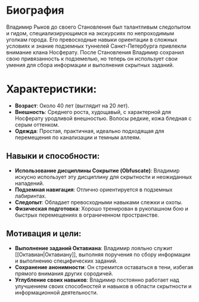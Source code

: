 # Биография

Владимир Рыков до своего Становления был талантливым следопытом и гидом, специализирующимся на экскурсиях по непроходимым уголкам города. Его превосходные навыки ориентации в сложных условиях и знание подземных туннелей Санкт-Петербурга привлекли внимание клана Носферату. После Становления Владимир сохранил свою привязанность к подземелью, но теперь он использует свои умения для сбора информации и выполнения скрытных заданий.

# Характеристики:

- **Возраст**: Около 40 лет (выглядит на 20 лет).
- **Внешность**: Среднего роста, худощавый, с характерной для Носферату уродливой внешностью. Волосы редкие, кожа бледная с серым оттенком.
- **Одежда**: Простая, практичная, идеально подходящая для перемещения по канализации и темным аллеям.

## Навыки и способности:

- **Использование дисциплины Сокрытие (Obfuscate)**: Владимир искусно использует эту дисциплину для скрытности и неожиданных нападений.
- **Подземная навигация**: Отлично ориентируется в подземных лабиринтах.
- **Следопыт**: Обладает превосходными навыками слежки и охоты.
- **Физическая подготовка**: Хорошо тренирован в рукопашном бою и быстрых перемещениях в ограниченном пространстве.

## Мотивация и цели:

- **Выполнение заданий Октавиана**: Владимир лояльно служит [[Октавиан|Октавиану]], выполняя поручения по сбору информации и выполнению специфических заданий.
- **Сохранение анонимности**: Он стремится оставаться в тени, избегая прямого внимания других сородичей.
- **Углубление своих навыков**: Владимир постоянно работает над улучшением своих способностей и навыков в области скрытности и информационной деятельности.